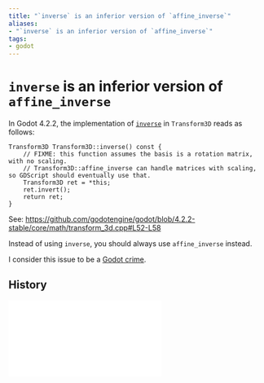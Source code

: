 ```yaml
---
title: "`inverse` is an inferior version of `affine_inverse`"
aliases:
- "`inverse` is an inferior version of `affine_inverse`"
tags:
- godot
---
```


# `inverse` is an inferior version of `affine_inverse`

In Godot 4.2.2, the implementation of [`inverse`](https://docs.godotengine.org/en/4.2/classes/class_transform3d.html#class-transform3d-method-inverse) in `Transform3D` reads as follows:

```
Transform3D Transform3D::inverse() const {
	// FIXME: this function assumes the basis is a rotation matrix, with no scaling.
	// Transform3D::affine_inverse can handle matrices with scaling, so GDScript should eventually use that.
	Transform3D ret = *this;
	ret.invert();
	return ret;
}
```

See: https://github.com/godotengine/godot/blob/4.2.2-stable/core/math/transform_3d.cpp#L52-L58

Instead of using `inverse`, you should always use `affine_inverse` instead.

I consider this issue to be a [Godot crime](godot-crimes.md).

## History

![20231225_1644](../entries/20231225_1644.md)
